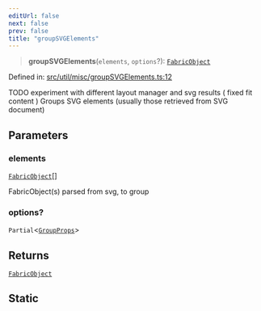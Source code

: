 ```yaml
---
editUrl: false
next: false
prev: false
title: "groupSVGElements"
---
```


> **groupSVGElements**(`elements`, `options`?): [`FabricObject`](/api/classes/fabricobject/)

Defined in: [src/util/misc/groupSVGElements.ts:12](https://github.com/fabricjs/fabric.js/blob/8748628df7e9de00ba77413bfc3ad9e9fe9d4f30/src/util/misc/groupSVGElements.ts#L12)

TODO experiment with different layout manager and svg results ( fixed fit content )
Groups SVG elements (usually those retrieved from SVG document)

## Parameters

### elements

[`FabricObject`](/api/classes/fabricobject/)[]

FabricObject(s) parsed from svg, to group

### options?

`Partial`\<[`GroupProps`](/api/interfaces/groupprops/)\>

## Returns

[`FabricObject`](/api/classes/fabricobject/)

## Static
